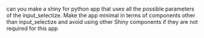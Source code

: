 can you make a shiny for python app that uses all the possible parameters of the input_selectize.
Make the app minimal in terms of components other than input_selectize and avoid using other Shiny components if they are not required for this app
